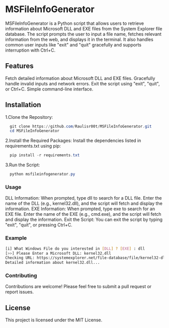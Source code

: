 # MSFileInfoGenerator
MSFileInfoGenerator is a Python script that allows users to retrieve information about Microsoft DLL and EXE files from the System Explorer file database. The script prompts the user to input a file name, fetches relevant information from the web, and displays it in the terminal. It also handles common user inputs like "exit" and "quit" gracefully and supports interruption with Ctrl+C.

## Features
Fetch detailed information about Microsoft DLL and EXE files.
Gracefully handle invalid inputs and network errors.
Exit the script using "exit", "quit", or Ctrl+C.
Simple command-line interface.

## Installation
1.Clone the Repository:
  ```powershell
    git clone https://github.com/Raulisr00t/MSFileInfoGenerator.git
    cd MSFileInfoGenerator
  ```
2.Install the Required Packages:
  Install the dependencies listed in requirements.txt using pip:
  ```powershell
    pip install -r requirements.txt
  ```
3.Run the Script:
  ```powershell
    python msfileinfogenerator.py
  ```
### Usage
DLL Information: When prompted, type dll to search for a DLL file. Enter the name of the DLL (e.g., kernel32.dll), and the script will fetch and display the information.
EXE Information: When prompted, type exe to search for an EXE file. Enter the name of the EXE (e.g., cmd.exe), and the script will fetch and display the information.
Exit the Script: You can exit the script by typing "exit", "quit", or pressing Ctrl+C.

### Example
```bash
[i] What Windows File do you interested in [DLL] ? [EXE] : dll
[>>] Please Enter a Microsoft DLL: kernel32.dll
Checking URL: https://systemexplorer.net/file-database/file/kernel32-dll
Detailed information about kernel32.dll...
```
### Contributing
Contributions are welcome! Please feel free to submit a pull request or report issues.

## License
This project is licensed under the MIT License.

